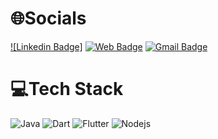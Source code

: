 # :globe_with_meridians:Socials
[![Linkedin Badge]](https://www.linkedin.com/in/nitin-jha-98988b194/) [![Web Badge](http://img.shields.io/badge/-Resume-1ca0f1?style=social&logo=dropbox&logoColor=blue&link=https://drive.google.com/file/d/1f3rn5iwNIgeRPUctOtDDnkdnl8wmj8a1/view)](https://drive.google.com/file/d/1f3rn5iwNIgeRPUctOtDDnkdnl8wmj8a1/view) [![Gmail Badge](https://img.shields.io/badge/-Gmail-c14438?style=social&logo=Gmail&logoColor=red&link=mailto:prashantnigam490@gmail.com)](mailto:thenitikumarjha@gmail.com)


# :computer:Tech Stack
![Java](https://img.shields.io/badge/java-%23ED8B00.svg?style=for-the-badge&logo=java&logoColor=white)
![Dart](https://img.shields.io/badge/dart-%230175C2.svg?style=for-the-badge&logo=dart&logoColor=white)
![Flutter](https://img.shields.io/badge/Flutter-%2302569B.svg?style=for-the-badge&logo=Flutter&logoColor=white)
![Nodejs](https://images.g2crowd.com/uploads/product/image/large_detail/large_detail_f0b606abb6d19089febc9faeeba5bc05/nodejs-development-services.png)


<!-- ## :face_with_monocle: About -->
<!-- - :telescope: I’m currently working on Flutter SDK -->
<!-- - :seedling: I’m currently learning New Technology -->
<!-- - :speech_balloon: Ask me about Flutter or any tech related stuff -->

<!--
---


[![](https://visitcount.itsvg.in/api?id=Prashant4900&icon=5&color=11)](https://visitcount.itsvg.in) -->
